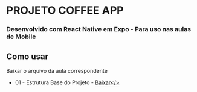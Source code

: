 # PROJETO COFFEE APP

### Desenvolvido com React Native em Expo  - Para uso nas aulas de Mobile


## Como usar

Baixar o arquivo da aula correspondente

* 01 - Estrutura Base do Projeto - <a href="https://github.com/BrunoWuo/CoffeeApp/blob/main/CoffeeApp.zip">Baixar</>
